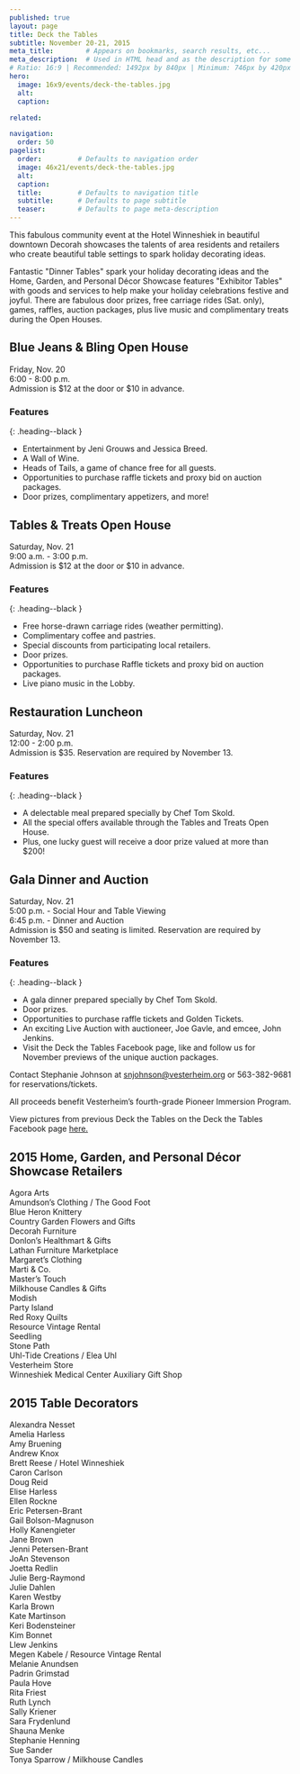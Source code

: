 ```yaml
---
published: true
layout: page
title: Deck the Tables
subtitle: November 20-21, 2015
meta_title:        # Appears on bookmarks, search results, etc...
meta_description:  # Used in HTML head and as the description for some search engines
# Ratio: 16:9 | Recommended: 1492px by 840px | Minimum: 746px by 420px
hero:
  image: 16x9/events/deck-the-tables.jpg
  alt: 
  caption: 

related:

navigation:
  order: 50
pagelist:
  order:         # Defaults to navigation order
  image: 46x21/events/deck-the-tables.jpg
  alt: 
  caption:
  title:         # Defaults to navigation title
  subtitle:      # Defaults to page subtitle
  teaser:        # Defaults to page meta-description  
---
```

This fabulous community event at the Hotel Winneshiek in beautiful downtown Decorah showcases the talents of area residents and retailers who create beautiful table settings to spark holiday decorating ideas.

Fantastic "Dinner Tables" spark your holiday decorating ideas and the Home, Garden, and Personal Décor Showcase features "Exhibitor Tables" with goods and services to help make your holiday celebrations festive and joyful. There are fabulous door prizes, free carriage rides (Sat. only), games, raffles, auction packages, plus live music and complimentary treats during the Open Houses.

Blue Jeans & Bling Open House 
-------------------------------
Friday, Nov. 20  <br />
6:00 - 8:00 p.m. <br />
Admission is $12 at the door or $10 in advance.

### Features
{: .heading--black }

* Entertainment by Jeni Grouws and Jessica Breed.
* A Wall of Wine.
* Heads of Tails, a game of chance free for all guests.
* Opportunities to purchase raffle tickets and proxy bid on auction packages.
* Door prizes, complimentary appetizers, and more!

Tables & Treats Open House 
-------------------------------
Saturday, Nov. 21  <br />
9:00 a.m. - 3:00 p.m. <br />
Admission is $12 at the door or $10 in advance.

### Features
{: .heading--black } 

* Free horse-drawn carriage rides (weather permitting).
* Complimentary coffee and pastries.
* Special discounts from participating local retailers.
* Door prizes.
* Opportunities to purchase Raffle tickets and proxy bid on auction packages.
* Live piano music in the Lobby.

Restauration Luncheon  
-------------------------------
Saturday, Nov. 21  <br />
12:00 - 2:00 p.m. <br />
Admission is $35. Reservation are required by November 13.

### Features
{: .heading--black }

* A delectable meal prepared specially by Chef Tom Skold.
* All the special offers available through the Tables and Treats Open House.
* Plus, one lucky guest will receive a door prize valued at more than $200!

Gala Dinner and Auction 
-------------------------------
Saturday, Nov. 21  <br />
5:00 p.m. - Social Hour and Table Viewing <br />
6:45 p.m. - Dinner and Auction<br />
Admission is $50 and seating is limited. Reservation are required by November 13.

### Features
{: .heading--black }

* A gala dinner prepared specially by Chef Tom Skold.
* Door prizes.
* Opportunities to purchase raffle tickets and Golden Tickets.
* An exciting Live Auction with auctioneer, Joe Gavle, and emcee, John Jenkins. 
* Visit the Deck the Tables Facebook page, like and follow us for November previews of the unique auction packages.

Contact Stephanie Johnson at [snjohnson@vesterheim.org](mailto:snjohnson@vesterheim.org) or 563-382-9681 for reservations/tickets.

All proceeds benefit Vesterheim’s fourth-grade Pioneer Immersion Program.

View pictures from previous Deck the Tables on the Deck the Tables Facebook page [here.](https://www.facebook.com/media/set/?set=a.360902364084181.1073741840.178163039024782&type=1)

2015 Home, Garden, and Personal Décor Showcase Retailers
-------------------------------
Agora Arts <br />
Amundson’s Clothing / The Good Foot <br />
Blue Heron Knittery <br />
Country Garden Flowers and Gifts <br />
Decorah Furniture <br />
Donlon’s Healthmart & Gifts <br />
Lathan Furniture Marketplace <br />
Margaret’s Clothing <br />
Marti & Co. <br />
Master’s Touch <br />
Milkhouse Candles & Gifts <br />
Modish <br />
Party Island <br />
Red Roxy Quilts <br />
Resource Vintage Rental <br />
Seedling <br />
Stone Path <br />
Uhl-Tide Creations / Elea Uhl <br />
Vesterheim Store <br />
Winneshiek Medical Center Auxiliary Gift Shop <br />

2015 Table Decorators
-------------------------------
Alexandra Nesset <br />
Amelia Harless <br />
Amy Bruening <br />
Andrew Knox <br />
Brett Reese / Hotel Winneshiek <br />
Caron Carlson <br />
Doug Reid <br />
Elise Harless <br />
Ellen Rockne <br />
Eric Petersen-Brant <br />
Gail Bolson-Magnuson <br />
Holly Kanengieter <br />
Jane Brown <br />
Jenni Petersen-Brant <br />
JoAn Stevenson <br />
Joetta Redlin <br />
Julie Berg-Raymond <br />
Julie Dahlen <br />
Karen Westby <br />
Karla Brown <br />
Kate Martinson <br />
Keri Bodensteiner <br />
Kim Bonnet <br />
Llew Jenkins <br />
Megen Kabele / Resource Vintage Rental <br />
Melanie Anundsen <br />
Padrin Grimstad <br />
Paula Hove <br />
Rita Friest <br />
Ruth Lynch <br />
Sally Kriener <br />
Sara Frydenlund <br />
Shauna Menke <br />
Stephanie Henning <br />
Sue Sander <br />
Tonya Sparrow / Milkhouse Candles 